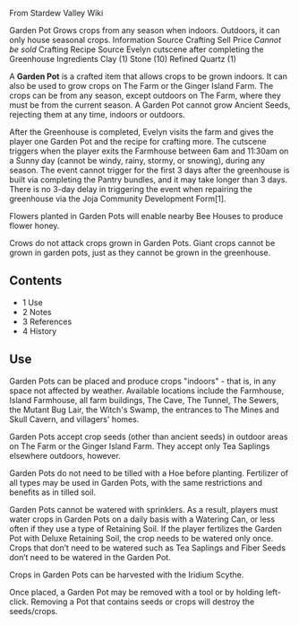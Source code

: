 From Stardew Valley Wiki

Garden Pot Grows crops from any season when indoors. Outdoors, it can only house seasonal crops. Information Source Crafting Sell Price *Cannot be sold* Crafting Recipe Source Evelyn cutscene after completing the Greenhouse Ingredients Clay (1) Stone (10) Refined Quartz (1)

A **Garden Pot** is a crafted item that allows crops to be grown indoors. It can also be used to grow crops on The Farm or the Ginger Island Farm. The crops can be from any season, except outdoors on The Farm, where they must be from the current season. A Garden Pot cannot grow Ancient Seeds, rejecting them at any time, indoors or outdoors.

After the Greenhouse is completed, Evelyn visits the farm and gives the player one Garden Pot and the recipe for crafting more. The cutscene triggers when the player exits the Farmhouse between 6am and 11:30am on a Sunny day (cannot be windy, rainy, stormy, or snowing), during any season. The event cannot trigger for the first 3 days after the greenhouse is built via completing the Pantry bundles, and it may take longer than 3 days. There is no 3-day delay in triggering the event when repairing the greenhouse via the Joja Community Development Form\[1].

Flowers planted in Garden Pots will enable nearby Bee Houses to produce flower honey.

Crows do not attack crops grown in Garden Pots. Giant crops cannot be grown in garden pots, just as they cannot be grown in the greenhouse.

## Contents

- 1 Use
- 2 Notes
- 3 References
- 4 History

## Use

Garden Pots can be placed and produce crops "indoors" - that is, in any space not affected by weather. Available locations include the Farmhouse, Island Farmhouse, all farm buildings, The Cave, The Tunnel, The Sewers, the Mutant Bug Lair, the Witch's Swamp, the entrances to The Mines and Skull Cavern, and villagers' homes.

Garden Pots accept crop seeds (other than ancient seeds) in outdoor areas on The Farm or the Ginger Island Farm. They accept only Tea Saplings elsewhere outdoors, however.

Garden Pots do not need to be tilled with a Hoe before planting. Fertilizer of all types may be used in Garden Pots, with the same restrictions and benefits as in tilled soil.

Garden Pots cannot be watered with sprinklers. As a result, players must water crops in Garden Pots on a daily basis with a Watering Can, or less often if they use a type of Retaining Soil. If the player fertilizes the Garden Pot with Deluxe Retaining Soil, the crop needs to be watered only once. Crops that don’t need to be watered such as Tea Saplings and Fiber Seeds don’t need to be watered in the Garden Pot.

Crops in Garden Pots can be harvested with the Iridium Scythe.

Once placed, a Garden Pot may be removed with a tool or by holding left-click. Removing a Pot that contains seeds or crops will destroy the seeds/crops.